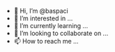 - 👋 Hi, I’m @baspaci
- 👀 I’m interested in ...
- 🌱 I’m currently learning ...
- 💞️ I’m looking to collaborate on ...
- 📫 How to reach me ...

<!---
baspaci/baspaci is a ✨ special ✨ repository because its `README.md` (this file) appears on your GitHub profile.
You can click the Preview link to take a look at your changes.
--->
